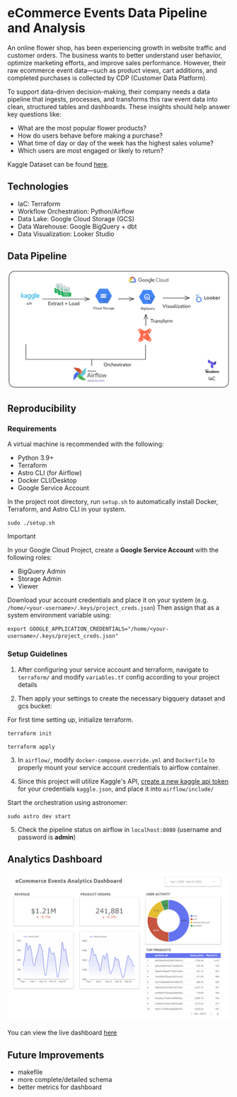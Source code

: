 # eCommerce Events Data Pipeline and Analysis
An online flower shop, has been experiencing growth in website traffic and customer orders. The business wants to better understand user behavior, optimize marketing efforts, and improve sales performance. However, their raw ecommerce event data—such as product views, cart additions, and completed purchases is collected by CDP (Customer Data Platform).

To support data-driven decision-making, their company needs a data pipeline that ingests, processes, and transforms this raw event data into clean, structured tables and dashboards. These insights should help answer key questions like:

- What are the most popular flower products?
- How do users behave before making a purchase?
- What time of day or day of the week has the highest sales volume?
- Which users are most engaged or likely to return?

Kaggle Dataset can be found [here](https://www.kaggle.com/datasets/mkechinov/ecommerce-events-history-in-cosmetics-shop).

## Technologies
- IaC: Terraform
- Workflow Orchestration: Python/Airflow
- Data Lake: Google Cloud Storage (GCS)
- Data Warehouse: Google BigQuery + dbt
- Data Visualization: Looker Studio

## Data Pipeline
![data pipeline](./images/de_pipeline.png)

## Reproducibility
### Requirements
A virtual machine is recommended with the following:
- Python 3.9+
- Terraform
- Astro CLI (for Airflow)
- Docker CLI/Desktop 
- Google Service Account

In the project root directory, run `setup.sh` to automatically install Docker, Terraform, and Astro CLI in your system.
```
sudo ./setup.sh
```

> [!IMPORTANT]  
> In your Google Cloud Project, create a **Google Service Account** with the following roles:
> - BigQuery Admin
> - Storage Admin
> - Viewer
>
> Download your account credentials and place it on your system (e.g. `/home/<your-username>/.keys/project_creds.json`)
> Then assign that as a system environment variable using: 
> ```
> export GOOGLE_APPLICATION_CREDENTIALS="/home/<your-username>/.keys/project_creds.json"
> ```

### Setup Guidelines

1. After configuring your service account and terraform, navigate to `terraform/` and modify `variables.tf` config according to your project details

2. Then apply your settings to create the necessary bigquery dataset and gcs bucket:

For first time setting up, initialize terraform.
```
terraform init
```

```
terraform apply
```

3. In `airflow/`, modify `docker-compose.override.yml` and `Dockerfile` to properly mount your service account credentials to airflow container.

4. Since this project will utilize Kaggle's API, [create a new kaggle api token](https://www.kaggle.com/discussions/getting-started/524433) for your credentials `kaggle.json`, and place it into `airflow/include/`

Start the orchestration using astronomer:
```
sudo astro dev start
```

5. Check the pipeline status on airflow in `localhost:8080` (username and password is **admin**)

## Analytics Dashboard
![dashboard screenshot](./images/dashboard.png)

You can view the live dashboard [here](https://lookerstudio.google.com/reporting/18ae7e54-43ec-426b-b21c-a5eaf34f6657)

## Future Improvements
- makefile
- more complete/detailed schema
- better metrics for dashboard